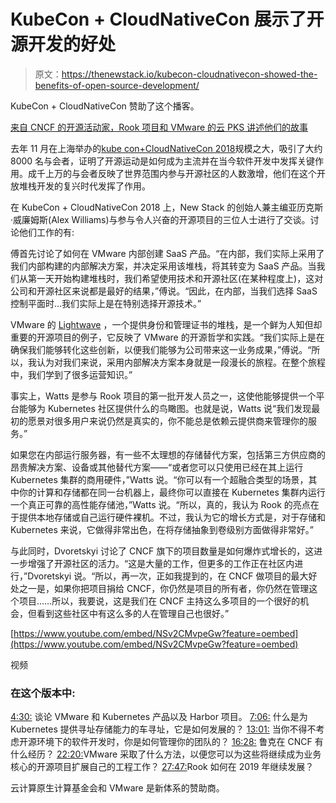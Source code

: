 # KubeCon + CloudNativeCon 展示了开源开发的好处

> 原文：<https://thenewstack.io/kubecon-cloudnativecon-showed-the-benefits-of-open-source-development/>

KubeCon + CloudNativeCon 赞助了这个播客。

[来自 CNCF 的开源活动家，Rook 项目和 VMware 的云 PKS 讲述他们的故事](https://thenewstack.simplecast.com/episodes/open-source-activists-from-cncf-the-rook-project-and-vmwares-cloud-pks-tell-their-stories)

去年 11 月在上海举办的[kube con+CloudNativeCon 2018](https://www.cncf.io/kubecon-cloudnativecon-events/)规模之大，吸引了大约 8000 名与会者，证明了开源运动是如何成为主流并在当今软件开发中发挥关键作用。成千上万的与会者反映了世界范围内参与开源社区的人数激增，他们在这个开放堆栈开发的复兴时代发挥了作用。

在 KubeCon + CloudNativeCon 2018 上，New Stack 的创始人兼主编亚历克斯·威廉姆斯(Alex Williams)与参与令人兴奋的开源项目的三位人士进行了交谈。讨论他们工作的有:

傅首先讨论了如何在 VMware 内部创建 SaaS 产品。“在内部，我们实际上采用了我们内部构建的内部解决方案，并决定采用该堆栈，将其转变为 SaaS 产品。当我们从第一天开始构建堆栈时，我们希望使用技术和开源社区(在某种程度上)，这对公司和开源社区来说都是最好的结果，”傅说。“因此，在内部，当我们选择 SaaS 控制平面时…我们实际上是在特别选择开源技术。”

VMware 的 [Lightwave](https://vmware.github.io/lightwave/) ，一个提供身份和管理证书的堆栈，是一个鲜为人知但却重要的开源项目的例子，它反映了 VMware 的开源哲学和实践。“我们实际上是在确保我们能够转化这些创新，以便我们能够为公司带来这一业务成果，”傅说。“所以，我认为对我们来说，采用内部解决方案本身就是一段漫长的旅程。在整个旅程中，我们学到了很多运营知识。”

事实上，Watts 是参与 Rook 项目的第一批开发人员之一，这使他能够提供一个平台能够为 Kubernetes 社区提供什么的鸟瞰图。也就是说，Watts 说“我们发现最初的愿景对很多用户来说仍然是真实的，你不能总是依赖云提供商来管理你的服务。”

如果您在内部运行服务器，有一些不太理想的存储替代方案，包括第三方供应商的昂贵解决方案、设备或其他替代方案——“或者您可以只使用已经在其上运行 Kubernetes 集群的商用硬件，”Watts 说。“你可以有一个超融合类型的场景，其中你的计算和存储都在同一台机器上，最终你可以直接在 Kubernetes 集群内运行一个真正可靠的高性能存储池，”Watts 说。“所以，真的，我认为 Rook 的亮点在于提供本地存储或自己运行硬件裸机。不过，我认为它的增长方式是，对于存储和 Kubernetes 来说，它做得非常出色，在将存储抽象到卷级别方面做得非常好。”

与此同时，Dvoretskyi 讨论了 CNCF 旗下的项目数量是如何爆炸式增长的，这进一步增强了开源社区的活力。“这是大量的工作，但更多的工作正在社区内进行，”Dvoretskyi 说。“所以，再一次，正如我提到的，在 CNCF 做项目的最大好处之一是，如果你把项目捐给 CNCF，你仍然是项目的所有者，你仍然在管理这个项目……所以，我要说，这是我们在 CNCF 主持这么多项目的一个很好的机会，但看到这些社区中有这么多的人在管理自己也很好。”

[https://www.youtube.com/embed/NSv2CMvpeGw?feature=oembed](https://www.youtube.com/embed/NSv2CMvpeGw?feature=oembed)

视频

### 在这个版本中:

[4:30:](https://thenewstack.simplecast.com/episodes/open-source-activists-from-cncf-the-rook-project-and-vmwares-cloud-pks-tell-their-stories?t=4:30) 谈论 VMware 和 Kubernetes 产品以及 Harbor 项目。
[7:06:](https://thenewstack.simplecast.com/episodes/open-source-activists-from-cncf-the-rook-project-and-vmwares-cloud-pks-tell-their-stories?t=7:06) 什么是为 Kubernetes 提供寻址存储能力的车寻址，它是如何发展的？
[13:01:](https://thenewstack.simplecast.com/episodes/open-source-activists-from-cncf-the-rook-project-and-vmwares-cloud-pks-tell-their-stories?t=13:01) 当你不得不考虑开源环境下的软件开发时，你是如何管理你的团队的？
[16:28:](https://thenewstack.simplecast.com/episodes/open-source-activists-from-cncf-the-rook-project-and-vmwares-cloud-pks-tell-their-stories?t=16:28) 鲁克在 CNCF 有什么经历？
[22:20:](https://thenewstack.simplecast.com/episodes/open-source-activists-from-cncf-the-rook-project-and-vmwares-cloud-pks-tell-their-stories?t=22:20)VMware 采取了什么方法，以便您可以为这些将继续成为业务核心的开源项目扩展自己的工程工作？
[27:47:](https://thenewstack.simplecast.com/episodes/open-source-activists-from-cncf-the-rook-project-and-vmwares-cloud-pks-tell-their-stories?t=27:47)Rook 如何在 2019 年继续发展？

云计算原生计算基金会和 VMware 是新体系的赞助商。

<svg xmlns:xlink="http://www.w3.org/1999/xlink" viewBox="0 0 68 31" version="1.1"><title>Group</title> <desc>Created with Sketch.</desc></svg>
